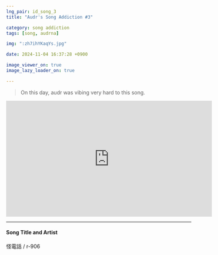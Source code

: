```yaml
---
lng_pair: id_song_3
title: "Audr's Song Addiction #3"

category: song addiction
tags: [song, audrna]

img: ":zh7ihYKaqYs.jpg"

date: 2024-11-04 16:37:28 +0900

image_viewer_on: true
image_lazy_loader_on: true

---
```


> On this day, audr was vibing very hard to this song.

<iframe
  width="560"
  height="315"
  src="https://www.youtube.com/embed/zh7ihYKaqYs"
  title="YouTube video player"
  frameborder="0"
  allow="accelerometer; clipboard-write; encrypted-media; gyroscope; picture-in-picture; web-share"
  referrerpolicy="strict-origin-when-cross-origin"
  allowfullscreen
  data-align="center"
></iframe>

<hr>

#### Song Title and Artist

<!-- outline-start -->
怪電話 / r-906
<!-- outline-end -->


